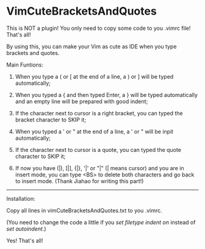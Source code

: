 # VimCuteBracketsAndQuotes

This is NOT a plugin! You only need to copy some code to you .vimrc file! That's all!

By using this, you can make your Vim as cute as IDE when you type brackets and quotes.

Main Funtions:

1. When you type a ( or [ at the end of a line, a ) or ] will be typed automatically;

2. When you typed a { and then typed Enter, a } will be typed automatically and an empty line will be prepared with good indent;

3. If the character next to cursor is a right bracket, you can typed the bracket character to SKIP it;

4. When you typed a ' or " at the end of a line, a ' or " will be inpit automatically;

5. If the character next to cursor is a quote, you can typed the quote character to SKIP it;

6. If now you have (|), [|], {|}, '|' or "|" (| means cursor) and you are in insert mode, you can type \<BS\> to delete both characters and go back to insert mode. (Thank Jiahao for writing this part!)

***

Installation:

Copy all lines in vimCuteBracketsAndQuotes.txt to you .vimrc. 

(You need to change the code a little if you *set filetype indent on* instead of *set autoindent*.)

Yes! That's all!
